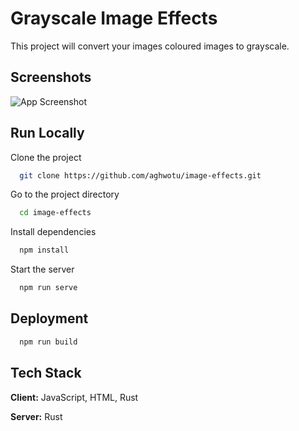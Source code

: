# Grayscale Image Effects

This project will convert your images coloured images to grayscale.

## Screenshots

![App Screenshot](https://user-images.githubusercontent.com/22425217/207161203-86f796d3-1e3d-4f06-ae90-f3f2108698ab.png)

## Run Locally

Clone the project

```bash
  git clone https://github.com/aghwotu/image-effects.git
```

Go to the project directory

```bash
  cd image-effects
```

Install dependencies

```bash
  npm install
```

Start the server

```bash
  npm run serve
```

## Deployment

```bash
  npm run build
```

## Tech Stack

**Client:** JavaScript, HTML, Rust

**Server:** Rust
